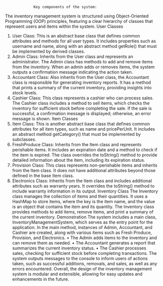                  Key components of the system:
The inventory management system is structured using Object-Oriented Programming (OOP) principles, featuring a clear hierarchy of classes that represent users and items within the system.
User Classes
1.	User Class: This is an abstract base class that defines common attributes and methods for all user types. It includes properties such as username and name, along with an abstract method getRole() that must be implemented by derived classes.
2.	Admin Class: Inherits from the User class and represents an administrator. The Admin class has methods to add and remove items from the inventory. When an admin adds or removes items, the system outputs a confirmation message indicating the action taken.
3.	Accountant Class: Also inherits from the User class, the Accountant class is responsible for generating inventory reports. It has a method that prints a summary of the current inventory, providing insights into stock levels.
4.	Cashier Class: This class represents a cashier who can process sales. The Cashier class includes a method to sell items, which checks the inventory for sufficient stock before completing the sale. If the sale is successful, a confirmation message is displayed; otherwise, an error message is shown.
Item Classes
1.	Item Class: This is another abstract base class that defines common attributes for all item types, such as name and pricePerUnit. It includes an abstract method getCategory() that must be implemented by subclasses.
2.	FreshProduce Class: Inherits from the Item class and represents perishable items. It includes an expiration date and a method to check if the item is expired. The class overrides the toString() method to provide detailed information about the item, including its expiration status.
3.	Provision Class: This class represents non-perishable items and inherits from the Item class. It does not have additional attributes beyond those defined in the base Item class.
4.	Electronics Class: Inherits from the Item class and includes additional attributes such as warranty years. It overrides the toString() method to include warranty information in its output.
Inventory Class
The Inventory class manages the collection of items and their quantities. It uses a HashMap to store items, where the key is the item name, and the value is an object that contains the item and its quantity. The Inventory class provides methods to add items, remove items, and print a summary of the current inventory.
Demonstration
The system includes a main class, InventoryManagementSystem, which serves as the entry point for the application. In the main method, instances of Admin, Accountant, and Cashier are created, along with various items such as Fresh Produce, Provision, and Electronics.
•	The Admin adds items to the inventory and can remove them as needed.
•	The Accountant generates a report that summarizes the current inventory status.
•	The Cashier processes sales, checking for sufficient stock before completing transactions.
The system outputs messages to the console to inform users of actions taken, such as successful additions, removals, and sales, as well as any errors encountered.
Overall, the design of the inventory management system is modular and extensible, allowing for easy updates and enhancements in the future.
